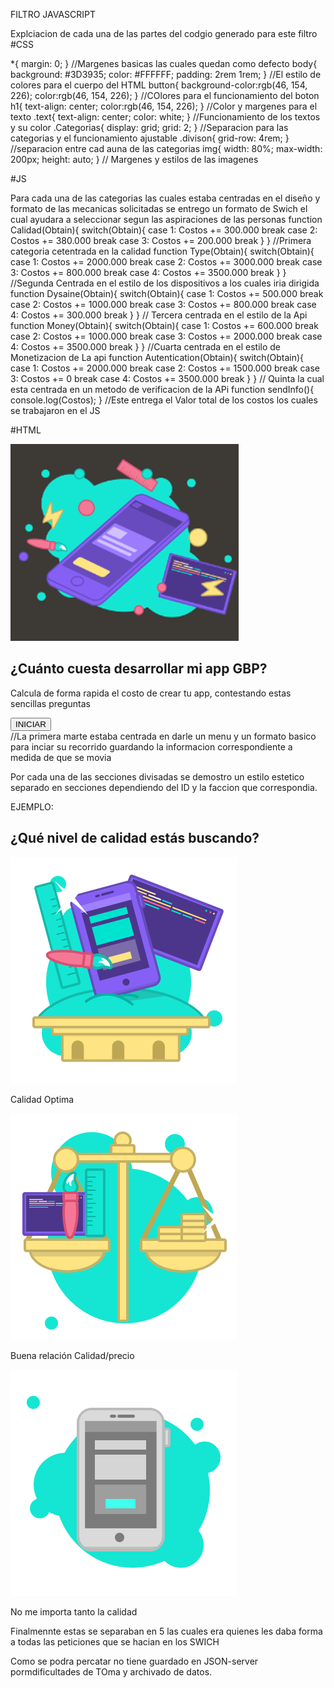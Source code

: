 FILTRO JAVASCRIPT

Explciacion de cada una de las partes del codgio generado para este filtro
#CSS

*{
    margin: 0;
}
 //Margenes basicas las cuales quedan como defecto
body{
    background: #3D3935;
    color: #FFFFFF;
    padding: 2rem 1rem;
}
//El estilo de colores para el cuerpo del HTML
button{
    background-color:rgb(46, 154, 226);
    color:rgb(46, 154, 226);
}
//COlores para el funcionamiento del boton
h1{
    text-align: center;
    color:rgb(46, 154, 226);
}
//Color y margenes para el texto
.text{
    text-align: center;
    color: white;
}
//Funcionamiento de los textos y su color
.Categorias{
    display: grid;
    grid: 2;
}
//Separacion para las categorias y el funcionamiento ajustable
.divison{
    grid-row: 4rem;
}
//separacion entre cad auna de las categorias
img{
    width: 80%;
    max-width: 200px;
    height: auto;
}
// Margenes y estilos de las imagenes

#JS

Para cada una de las categorias las cuales estaba centradas en el diseño y formato de las mecanicas solicitadas se entrego un formato de Swich el cual ayudara a seleccionar segun las aspiraciones de las personas
function Calidad(Obtain){
    switch(Obtain){
        case 1:
            Costos += 300.000
        break
        case 2:
            Costos += 380.000
        break
        case 3:
            Costos += 200.000
        break
    }
} //Primera categoria cetentrada en la calidad
function Type(Obtain){
    switch(Obtain){
        case 1:
            Costos += 2000.000
        break
        case 2:
            Costos += 3000.000
        break
        case 3:
            Costos += 800.000
        break
        case 4:
            Costos += 3500.000
        break
    }
} //Segunda Centrada en el estilo de los dispositivos a los cuales iria dirigida
function Dysaine(Obtain){
    switch(Obtain){
        case 1:
            Costos += 500.000
        break
        case 2:
            Costos += 1000.000
        break
        case 3:
            Costos += 800.000
        break
        case 4:
            Costos += 300.000
        break
    }
}
// Tercera centrada en el estilo de la Api
function Money(Obtain){
    switch(Obtain){
        case 1:
            Costos += 600.000
        break
        case 2:
            Costos += 1000.000
        break
        case 3:
            Costos += 2000.000
        break
        case 4:
            Costos += 3500.000
        break
    }
}
//Cuarta centrada en el estilo de Monetizacion de La api
function Autentication(Obtain){
    switch(Obtain){
        case 1:
            Costos += 2000.000
        break
        case 2:
            Costos += 1500.000
        break
        case 3:
            Costos += 0
        break
        case 4:
            Costos += 3500.000
        break
    }
}
 // Quinta la cual esta centrada en un metodo de verificacion de la APi
function sendInfo(){
    console.log(Costos);
}
//Este entrega el Valor total de los costos los cuales se trabajaron en el JS

#HTML

<section id="0" class="container">
        <div id="content" class="text-align-center">
            <div class="d-flex center-content">
                <img src="IMG/TITLE.png">
                <h1> ¿Cuánto cuesta desarrollar mi app GBP?</h1>
                <p>Calcula de forma rapida el costo de crear tu app, contestando estas sencillas preguntas</p>
                <button onclick="nextComponent(0, 1)" class="button">
                    INICIAR
                </button>
            </div>
        </div>
    </section>
//La primera marte estaba centrada en darle un menu y un formato basico para inciar su recorrido guardando la informacion correspondiente a medida de que se movia

Por cada una de las secciones divisadas se demostro un estilo estetico separado en secciones dependiendo del ID y la faccion que correspondia.

EJEMPLO: 
<section id="01" class ="Categorias, division">
        <h1 class ="text"> ¿Qué nivel de calidad estás buscando?</h1>
        <div onclick="Calidad(1)">
            <img src="IMG/answer-1-1.png">
            <p class ="text">Calidad Optima</p>
        </div>
        <div onclick="Calidad(2)">
            <img src="IMG/answer-1-2.png">
            <p>Buena relación Calidad/precio</p>        
        </div>
        <div onclick="Calidad(3)">
            <img src="IMG/answer-1-3.png">
            <p>No me importa tanto la calidad</p>       
        </div>
    </section>

Finalmennte estas se separaban en 5 las cuales era quienes les daba forma a todas las peticiones que se hacian en los SWICH

Como se podra percatar no tiene guardado en JSON-server pormdificultades de TOma y archivado de datos.